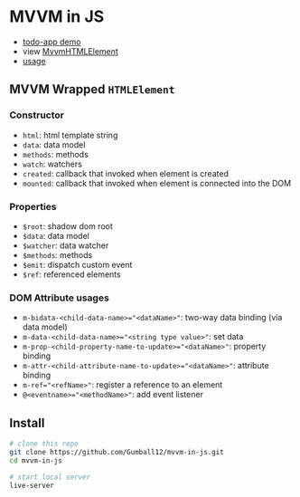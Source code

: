 # MVVM in JS

- [todo-app demo](https://gumball12.github.io/mvvm-in-js/)
- view [MvvmHTMLElement](./src/wrapper/MvvmHTMLElement.js)
- [usage](./src/index.js)

## MVVM Wrapped `HTMLElement`

### Constructor
- `html`: html template string
- `data`: data model
- `methods`: methods
- `watch`: watchers
- `created`: callback that invoked when element is created
- `mounted`: callback that invoked when element is connected into the DOM

### Properties
- `$root`: shadow dom root
- `$data`: data model
- `$watcher`: data watcher
- `$methods`: methods
- `$emit`: dispatch custom event
- `$ref`: referenced elements

### DOM Attribute usages
- `m-bidata-<child-data-name>="<dataName>"`: two-way data binding (via data model)
- `m-data-<child-data-name>="<string type value>"`: set data
- `m-prop-<child-property-name-to-update>="<dataName>"`: property binding
- `m-attr-<child-attribute-name-to-update>="<dataName>"`: attribute binding
- `m-ref="<refName>"`: register a reference to an element
- `@<eventname>="<methodName>"`: add event listener

## Install

```sh
# clone this repo
git clone https://github.com/Gumball12/mvvm-in-js.git
cd mvvm-in-js

# start local server
live-server
```
